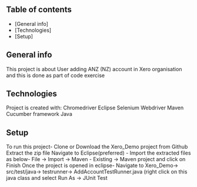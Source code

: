 ## Table of contents
* [General info]
* [Technologies]
* [Setup]

## General info
This project is about User adding ANZ (NZ) account in Xero organisation and this is done as part of code exercise
	
## Technologies
Project is created with:
Chromedriver
Eclipse
Selenium Webdriver
Maven
Cucumber framework
Java 
	
## Setup
To run this project-
Clone or Download the Xero_Demo project from Github
Extract the zip file
Navigate to Eclipse(preferred) - Import the extracted files as below-
File -> Import -> Maven - Existing -> Maven project and click on Finish
Once the project is opened in eclipse-
Navigate to Xero_Demo-> src/test/java-> testrunner-> AddAccountTestRunner.java (right click on this java class and select Run As -> JUnit Test
